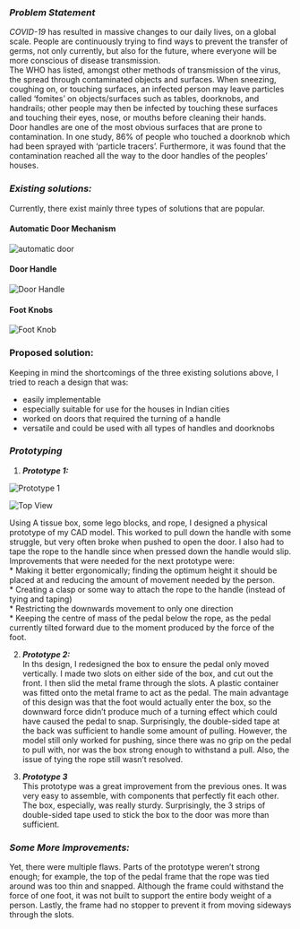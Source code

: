### ***Problem Statement***
*COVID-19* has resulted in massive changes to our daily lives, on a global scale. People are continuously trying to find ways to prevent the transfer of germs, not only currently, but also for the future, where everyone will be more conscious of disease transmission.   
The WHO has listed, amongst other methods of transmission of the virus, the spread through contaminated objects and surfaces. When sneezing, coughing on, or touching surfaces, an infected person may leave particles called ‘fomites’ on objects/surfaces such as tables, doorknobs, and handrails; other people may then be infected by touching these surfaces and touching their eyes, nose, or mouths before cleaning their hands.  
Door handles are one of the most obvious surfaces that are prone to contamination. In one study, 86% of people who touched a doorknob which had been sprayed with ‘particle tracers’. Furthermore, it was found that the contamination reached all the way to the door handles of the peoples’ houses.




### ***Existing solutions:***
Currently, there exist mainly three types of solutions that are popular.

#### Automatic Door Mechanism
![automatic door](automaticDoor.png)

#### Door Handle
![Door Handle](doorHandle.png)

#### Foot Knobs
![Foot Knob](footKnob.png)

### Proposed solution:
Keeping in mind the shortcomings of the three existing solutions above, I tried to reach a design that was: 
* easily implementable
*	especially suitable for use for the houses in Indian cities
*	worked on doors that required the turning of a handle
*	versatile and could be used with all types of handles and doorknobs


### ***Prototyping***
1. ***Prototype 1:***  

![Prototype 1](footPedalDraft1.png) 

![Top View](FootPedalDraft1prototypeLegotop.png)

Using A tissue box, some lego blocks, and rope, I designed a physical prototype of my CAD model. This worked to pull down the handle with some struggle, but very often broke when pushed to open the door. I also had to tape the rope to the handle since when pressed down the handle would slip.
Improvements that were needed for the next prototype were:  
       * Making it better ergonomically; finding the optimum height it should be placed at and reducing the amount of movement needed by the person.     
       *  Creating a clasp or some way to attach the rope to the handle (instead of tying and taping)  
       * Restricting the downwards movement to only one direction  
       * Keeping the centre of mass of the pedal below the rope, as the pedal currently tilted forward due to the moment produced by the force of the foot.
   
  
2.  ***Prototype 2:***  
In ths design, I redesigned the box to ensure the pedal only moved vertically. I made two slots on either side of the box, and cut out the front. I then slid the metal frame through the slots. A plastic container was fitted onto the metal frame to act as the pedal. The main advantage of this design was that the foot would actually enter the box, so the downward force didn’t produce much of a turning effect which could have caused the pedal to snap. 
Surprisingly, the double-sided tape at the back was sufficient to handle some amount of pulling. However, the model still only worked for pushing, since there was no grip on the pedal to pull with, nor was the box strong enough to withstand a pull. Also, the issue of tying the rope still wasn’t resolved. 

1. ***Prototype 3***    
	This prototype was a great improvement from the previous ones. It was very easy to assemble, with components that perfectly fit each other. The box, especially, was really sturdy. Surprisingly, the 3 strips of double-sided tape used to stick the box to the door was more than sufficient.


### ***Some More Improvements:***
Yet, there were multiple flaws. Parts of the prototype weren’t strong enough; for example, the top of the pedal frame that the rope was tied around was too thin and snapped. Although the frame could withstand the force of one foot, it was not built to support the entire body weight of a person. Lastly, the frame had no stopper to prevent it from moving sideways through the slots.
